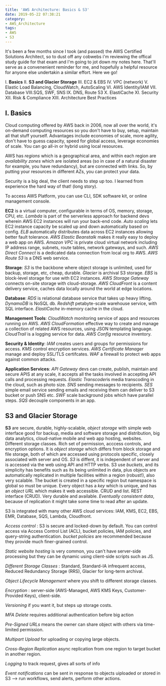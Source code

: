 ```yaml
---
title: 'AWS Architecture: Basics & S3'
date: 2019-05-22 07:38:21
category: 
- AWS_Architecture
tags:
- AWS
- S3
---
```


It's been a few months since I took (and passed) the AWS Certified Solutions Architect, so to dust off any cobwebs i'm reviewing the offical study guide for that exam and I'm going to jot down my notes here. That'll serve as a convenenient reminder for me, and hopefully a helpful resource for anyone else undertakin a similar effort. Here we go!

I. **Basics**
II. **S3 and Glacier Storage**
III. EC2 & EBS
IV. VPC (network)
V. Elastic Load Balancing, CloudWatch, AutoScaling
VI. AWS Identity/IAM
VII. Database
VIII.SQS, SWF, SNS
IX. DNS, Route 53
X. ElastiCache
XI. Security
XII. Risk & Compliance
XIII. Architecture Best Practices

## I. Basics

Cloud computing offered by AWS back in 2006, now all over the world, it's on-demand computing resources so you don't have to buy, setup, maintain all that stuff yourself. Advantages include economies of scale, more agility, don't have to guess capacity, speed for global access, leverage economies of scale. You can go all-in or hybrid using local resources.

AWS has *regions* which is a geographical area, and within each region are *availability zones* which are isolated areas (so in case of a natural disaster for example, you have redundancy), but are connected with links. So, by putting your resources in different AZs, you can protect your data. 

Security is a big deal, the client needs to step up too. I learned from experience the hard way of that! (long story). 

To access AWS Platform, you can use CLI, SDK software kit, or online management console.

**EC2** is a virtual computer, configurable in terms of OS, memory, storage, CPU, etc. *Lambda* is part of the serverless approach for backend devs wherein AWS EC2 instances will run your back-end code. *Auto scaling* lets EC2 instance capacity be scaled up and down automatically based on config. *ELB*  automatically distributes data across EC2 instances allowing better fault tolerance. *AWS Elastic Beanstalk* makes it really easy to deploy a web app on AWS. *Amazon VPC*  is private cloud virtual network including IP address range, subnets, route tables, network gateways, and such. *AWS Direct Connect* is a dedicated data connection from local org to AWS. *AWS Route 53* is a DNS web service.

**Storage**: *S3* is the backbone where object storage is unlimited, used for backup, storage, etc, cheap, durable. *Glacier* is archival S3 storage. *EBS* is block-level storage for use with EC2 instances. *AWS Storage Gateway* connects on-site storage with cloud-storage. *AWS CloudFront* is a content delivery service, caches data locally around the world at edge locations. 

**Database**: *RDS* is relational database service that takes up heavy lifting. *DynamoDB* is NoSQL db. *Redshift* petabyte-scale warehouse service, with SQL interface. *ElastiCache* in-memory cache in the cloud. 

**Management Tools**: *CloudWatch* monitoring service of apps and resources running on AWS. *AWS CloudFormation*  effective way to create and manage a collection of related AWS resources, using JSON templating language. *CloudTrail* is a logging service for data. *AWS Config* resource inventory.

**Security & Identity**: *IAM* creates users and groups for permissions for access. *KMS* control encryption services. *AWS Certificate Manager* manage and deploy SSL/TLS certifcates. *WAF* a firewall to protect web apps against common attacks. 

**Application Services**: *API Gateway* devs can create, publish, maintain and secure APIS at any scale, it accepts all the tasks involved in accepting API calls and processing requests. *Elastic Transcoder*is media transcoding in the cloud, such as photo size. *SNS* sending messages to recipients. *SES* simple email service sending emails and receiving them can deliver to S3 bucket or push SNS etc. *SWF* scale background jobs which have parallel steps. *SQS* decouple components in an app.

## S3 and Glacier Storage
**S3** are secure, durable, highly-scalable, *object storage* with simple web interface good for backup, media and software storage and distribution, big data analytics, cloud-native mobile and web app hosting, websites.  Different storage classes. Rich set of permission, acccess controls, and encryption options. It is *object storage* which differs from block storage and file storage, both of which are accessed using protocols specific, closely associated with server and OS. *S3* is diffent, it is independent of server and is accessed via the web using API and HTTP verbs. S3 use *buckets*, and its simplicity has benefits such as its being unlimited in data, plus objects are automatically replicated in multiple facilities within a region (robust!), also very scalable. The bucket is created in a specific region but namespace is global so must be unique. Every object has a *key* which is unique, and has an *object URL* which makes it web accessible. CRUD and list. REST interface (CRUD). Very durable and available. *Eventually consistent data*, because of replication it might take some time to read after an update. 

S3 is integrated with many other AWS cloud services: IAM, KMS, EC2, EBS, EMR, Database, SQS, Lambda, Cloudfront.

*Access control* : S3 is secure and locked-down by default. You can control access via Access Control List (ACL), bucket policies, IAM policies, and query-string authentication. *bucket policies* are recommended because they provide much finer-grained control.

*Static website hosting* is very common, you can't have server-side processing but they can be dynamic using client-side scripts such as JS. 

*Different Storage Classes* : Standard, Standard-IA infrequent access, Reduced Redundancy Storage (RRS), Glacier for long-term archival.

*Object Lifecycle Management* where you shift to different storage classes.

*Encryption* : server-side (AWS-Managed, AWS KMS Keys, Customer-Provided Keys), client-side.

*Versioning* if you want it, but steps up storage costs.

*MFA Delete* requires additional authentication before big action

*Pre-Signed URLs* means the owner can share object with others via time-limited permission.

*Multipart Upload* for uploading or copying large objects.

*Cross-Region Replication* async replication from one region to target bucket in another region.

*Logging* to track request, gives all sorts of info

*Event notifications* can be sent in response to objects uiploaded or stored in S3 --> run workflows, send alerts, perform other actions.